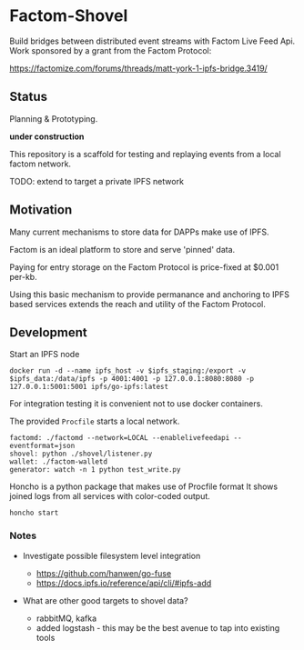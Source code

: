 # Factom-Shovel

Build bridges between distributed event streams with Factom Live Feed Api.
Work sponsored by a grant from the Factom Protocol:

https://factomize.com/forums/threads/matt-york-1-ipfs-bridge.3419/

## Status

Planning & Prototyping.

**under construction**

This repository is a scaffold for testing and replaying events from a local factom network.

TODO: extend to target a private IPFS network

## Motivation

Many current mechanisms to store data for DAPPs make use of IPFS.

Factom is an ideal platform to store and serve 'pinned' data.

Paying for entry storage on the Factom Protocol is price-fixed at $0.001 per-kb.

Using this basic mechanism to provide permanance and anchoring to IPFS based services
extends the reach and utility of the Factom Protocol.

## Development


Start an IPFS node

```
docker run -d --name ipfs_host -v $ipfs_staging:/export -v $ipfs_data:/data/ipfs -p 4001:4001 -p 127.0.0.1:8080:8080 -p 127.0.0.1:5001:5001 ipfs/go-ipfs:latest                                                                                                                                                                                                      
```

For integration testing it is convenient not to use docker containers.

The provided `Procfile` starts a local network.

```
factomd: ./factomd --network=LOCAL --enablelivefeedapi --eventformat=json
shovel: python ./shovel/listener.py
wallet: ./factom-walletd
generator: watch -n 1 python test_write.py
```

Honcho is a python package that makes use of Procfile format
It shows joined logs from all services with color-coded output.

```
honcho start
```

### Notes

* Investigate possible filesystem level integration
  * https://github.com/hanwen/go-fuse
  * https://docs.ipfs.io/reference/api/cli/#ipfs-add

* What are other good targets to shovel data?
  * rabbitMQ, kafka
  * added logstash - this may be the best avenue to tap into existing tools
